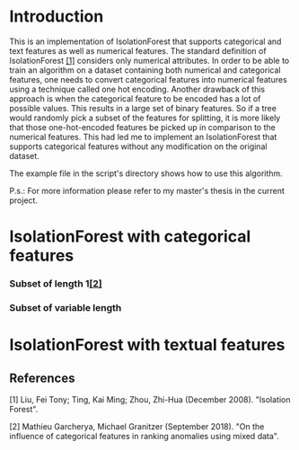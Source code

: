 # Introduction

This is an implementation of IsolationForest that supports categorical and text features as well as numerical features.
The standard definition of IsolationForest [[1]](*1) considers only numerical attributes. In order to be able to train
an algorithm on a dataset containing both numerical and categorical features, one needs to convert categorical features
into numerical features using a technique called one hot encoding. Another drawback of this approach is when the
categorical feature to be encoded has a lot of possible values. This results in a large set of binary features. So if a
tree would randomly pick a subset of the features for splitting, it is more likely that those one-hot-encoded features
be picked up in comparison to the numerical features. This had led me to implement an IsolationForest that supports
categorical features without any modification on the original dataset.

The example file in the script's directory shows how to use this algorithm.

P.s.: For more information please refer to my master's thesis in the current project.

# IsolationForest with categorical features

### Subset of length 1[[2]](*2)

### Subset of variable length

# IsolationForest with textual features

## References

<a id="1">[1]</a>
Liu, Fei Tony; Ting, Kai Ming; Zhou, Zhi-Hua (December 2008). "Isolation Forest".

<a id="2">[2]</a>
Mathieu Garcherya, Michael Granitzer (September 2018). "On the influence of categorical features in ranking anomalies
using mixed data".
